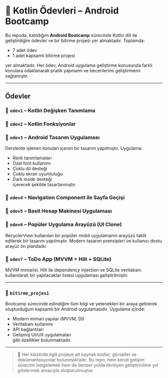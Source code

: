 # 📱 Kotlin Ödevleri – Android Bootcamp

Bu repoda, katıldığım **Android Bootcamp** sürecinde Kotlin dili ile geliştirdiğim ödevler ve bir bitirme projesi yer almaktadır. Toplamda:

- 7 adet ödev
- 1 adet kapsamlı bitirme projesi

yer almaktadır. Her ödev, Android uygulama geliştirme konusunda farklı konulara odaklanarak pratik yapmamı ve becerilerimi geliştirmemi sağlamıştır.

---

## Ödevler

### 📂 `odev1` – Kotlin Değişken Tanımlama

### 📂 `odev2` – Kotlin Fonksiyonlar

### 📂 `odev3` – Android Tasarım Uygulaması
Derslerde işlenen konuları içeren bir tasarım yapılmıştır. Uygulama:
- Renk tanımlamaları
- Özel font kullanımı
- Çoklu dil desteği
- Çoklu ekran uyumluluğu
- Dark mode desteği  
içerecek şekilde tasarlanmıştır.

### 📂 `odev4` – Navigation Component ile Sayfa Geçişi

### 📂 `odev5` – Basit Hesap Makinesi Uygulaması

### 📂 `odev6` – Popüler Uygulama Arayüzü (UI Clone)
RecyclerView kullanılan bir popüler mobil uygulamanın arayüzü taklit edilerek bir tasarım yapılmıştır. Modern tasarım prensipleri ve kullanıcı dostu arayüz ön plandadır.

### 📂 `odev7` – ToDo App (MVVM + Hilt + SQLite)
MVVM mimarisi, Hilt ile dependency injection ve SQLite veritabanı kullanılarak bir yapılacaklar listesi uygulaması geliştirilmiştir.

---

### 📂 `bitirme_projesi`
Bootcamp sürecinde edindiğim tüm bilgi ve yetenekleri bir araya getirerek oluşturduğum kapsamlı bir Android uygulamasıdır. Uygulama içinde:
- Modern mimari yapılar (MVVM, DI)
- Veritabanı kullanımı
- API bağlantıları
- Gelişmiş UI/UX uygulamaları  
gibi özellikler bulunmaktadır.

---

> 📌 Her klasörde ilgili projeye ait kaynak kodlar, görseller ve dokümantasyonlar bulunmaktadır. Bu repo, hem kendi gelişim sürecimi belgelemek hem de benzer yolda ilerleyen geliştiricilere yol göstermek amacıyla oluşturulmuştur.
